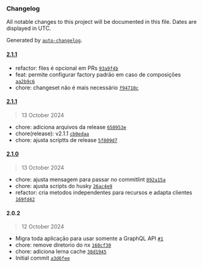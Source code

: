 ### Changelog

All notable changes to this project will be documented in this file. Dates are displayed in UTC.

Generated by [`auto-changelog`](https://github.com/CookPete/auto-changelog).

#### [2.1.1](https://github.com/hsborges/mining-tool/compare/2.1.1...2.1.1)

- refactor: files é opcional em PRs [`93a9f4b`](https://github.com/hsborges/mining-tool/commit/93a9f4b9d54bb0b7ccb61c41b47b76edef157c66)
- feat: permite configurar factory padrão em caso de composições [`aa2b9c6`](https://github.com/hsborges/mining-tool/commit/aa2b9c6b353c2ab26eda44f8c4bb972587da10dd)
- chore: changeset não é mais necessário [`f94710c`](https://github.com/hsborges/mining-tool/commit/f94710ce89ce8525ec92450bd16ff9202159f7fc)

#### [2.1.1](https://github.com/hsborges/mining-tool/compare/2.1.0...2.1.1)

> 13 October 2024

- chore: adiciona arquivos da release [`650953e`](https://github.com/hsborges/mining-tool/commit/650953e886e2f9afcc8d3c82d19f3140d8e60656)
- chore(release): v2.1.1 [`cb0edaa`](https://github.com/hsborges/mining-tool/commit/cb0edaa0b461294c90b1640a9524910e228c7a4e)
- chore: ajusta scriptts de release [`5f809d7`](https://github.com/hsborges/mining-tool/commit/5f809d7e7cf4d1a229eba1513e60afe6b0db2490)

#### [2.1.0](https://github.com/hsborges/mining-tool/compare/2.0.2...2.1.0)

> 13 October 2024

- chore: ajusta mensagem para passar no commitlint [`892a15a`](https://github.com/hsborges/mining-tool/commit/892a15aa1a539574b8fd10d7cfc01ca853f31a66)
- chore: ajusta scripts do husky [`26ac4e9`](https://github.com/hsborges/mining-tool/commit/26ac4e9c3d30da1f61b0481e4be700cabd1a05fd)
- refactor: cria metodos independentes para recursos e adapta clientes [`169fd42`](https://github.com/hsborges/mining-tool/commit/169fd42545f5f9ac3805c8a988b7b5b158a5f37e)

#### 2.0.2

> 12 October 2024

- Migra toda aplicação para usar somente a GraphQL API [`#1`](https://github.com/hsborges/mining-tool/pull/1)
- chore: remove diretorio do nx [`160cf30`](https://github.com/hsborges/mining-tool/commit/160cf30ac31840f0454b7ff63488bdfbbc8a4c5a)
- chore: adiciona lerna cache [`38d1945`](https://github.com/hsborges/mining-tool/commit/38d194511cdc155af1b4b71ff644e9cbfb83374f)
- Initial commit [`a3d6fee`](https://github.com/hsborges/mining-tool/commit/a3d6fee86a08ffe104ab31bacd947a7858807a87)
